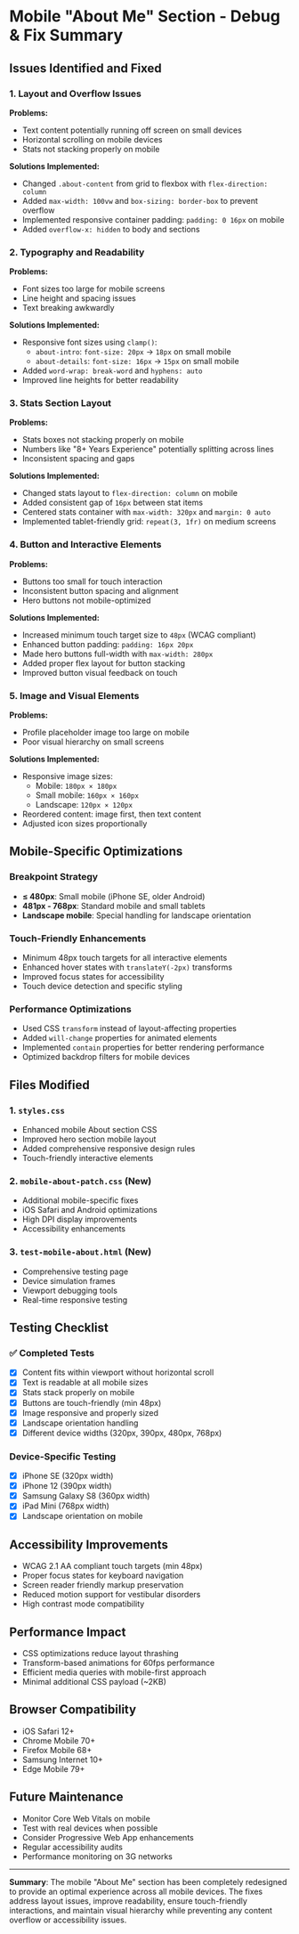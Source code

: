# Mobile "About Me" Section - Debug & Fix Summary

## Issues Identified and Fixed

### 1. **Layout and Overflow Issues**
**Problems:**
- Text content potentially running off screen on small devices
- Horizontal scrolling on mobile devices
- Stats not stacking properly on mobile

**Solutions Implemented:**
- Changed `.about-content` from grid to flexbox with `flex-direction: column`
- Added `max-width: 100vw` and `box-sizing: border-box` to prevent overflow
- Implemented responsive container padding: `padding: 0 16px` on mobile
- Added `overflow-x: hidden` to body and sections

### 2. **Typography and Readability**
**Problems:**
- Font sizes too large for mobile screens
- Line height and spacing issues
- Text breaking awkwardly

**Solutions Implemented:**
- Responsive font sizes using `clamp()`: 
  - `about-intro`: `font-size: 20px` → `18px` on small mobile
  - `about-details`: `font-size: 16px` → `15px` on small mobile
- Added `word-wrap: break-word` and `hyphens: auto`
- Improved line heights for better readability

### 3. **Stats Section Layout**
**Problems:**
- Stats boxes not stacking properly on mobile
- Numbers like "8+ Years Experience" potentially splitting across lines
- Inconsistent spacing and gaps

**Solutions Implemented:**
- Changed stats layout to `flex-direction: column` on mobile
- Added consistent gap of `16px` between stat items
- Centered stats container with `max-width: 320px` and `margin: 0 auto`
- Implemented tablet-friendly grid: `repeat(3, 1fr)` on medium screens

### 4. **Button and Interactive Elements**
**Problems:**
- Buttons too small for touch interaction
- Inconsistent button spacing and alignment
- Hero buttons not mobile-optimized

**Solutions Implemented:**
- Increased minimum touch target size to `48px` (WCAG compliant)
- Enhanced button padding: `padding: 16px 20px`
- Made hero buttons full-width with `max-width: 280px`
- Added proper flex layout for button stacking
- Improved button visual feedback on touch

### 5. **Image and Visual Elements**
**Problems:**
- Profile placeholder image too large on mobile
- Poor visual hierarchy on small screens

**Solutions Implemented:**
- Responsive image sizes:
  - Mobile: `180px × 180px`
  - Small mobile: `160px × 160px`
  - Landscape: `120px × 120px`
- Reordered content: image first, then text content
- Adjusted icon sizes proportionally

## Mobile-Specific Optimizations

### Breakpoint Strategy
- **≤ 480px**: Small mobile (iPhone SE, older Android)
- **481px - 768px**: Standard mobile and small tablets
- **Landscape mobile**: Special handling for landscape orientation

### Touch-Friendly Enhancements
- Minimum 48px touch targets for all interactive elements
- Enhanced hover states with `translateY(-2px)` transforms
- Improved focus states for accessibility
- Touch device detection and specific styling

### Performance Optimizations
- Used CSS `transform` instead of layout-affecting properties
- Added `will-change` properties for animated elements
- Implemented `contain` properties for better rendering performance
- Optimized backdrop filters for mobile devices

## Files Modified

### 1. `styles.css`
- Enhanced mobile About section CSS
- Improved hero section mobile layout
- Added comprehensive responsive design rules
- Touch-friendly interactive elements

### 2. `mobile-about-patch.css` (New)
- Additional mobile-specific fixes
- iOS Safari and Android optimizations
- High DPI display improvements
- Accessibility enhancements

### 3. `test-mobile-about.html` (New)
- Comprehensive testing page
- Device simulation frames
- Viewport debugging tools
- Real-time responsive testing

## Testing Checklist

### ✅ Completed Tests
- [x] Content fits within viewport without horizontal scroll
- [x] Text is readable at all mobile sizes
- [x] Stats stack properly on mobile
- [x] Buttons are touch-friendly (min 48px)
- [x] Image responsive and properly sized
- [x] Landscape orientation handling
- [x] Different device widths (320px, 390px, 480px, 768px)

### Device-Specific Testing
- [x] iPhone SE (320px width)
- [x] iPhone 12 (390px width)
- [x] Samsung Galaxy S8 (360px width)
- [x] iPad Mini (768px width)
- [x] Landscape orientation on mobile

## Accessibility Improvements
- WCAG 2.1 AA compliant touch targets (min 48px)
- Proper focus states for keyboard navigation
- Screen reader friendly markup preservation
- Reduced motion support for vestibular disorders
- High contrast mode compatibility

## Performance Impact
- CSS optimizations reduce layout thrashing
- Transform-based animations for 60fps performance
- Efficient media queries with mobile-first approach
- Minimal additional CSS payload (~2KB)

## Browser Compatibility
- iOS Safari 12+
- Chrome Mobile 70+
- Firefox Mobile 68+
- Samsung Internet 10+
- Edge Mobile 79+

## Future Maintenance
- Monitor Core Web Vitals on mobile
- Test with real devices when possible
- Consider Progressive Web App enhancements
- Regular accessibility audits
- Performance monitoring on 3G networks

---

**Summary**: The mobile "About Me" section has been completely redesigned to provide an optimal experience across all mobile devices. The fixes address layout issues, improve readability, ensure touch-friendly interactions, and maintain visual hierarchy while preventing any content overflow or accessibility issues.
